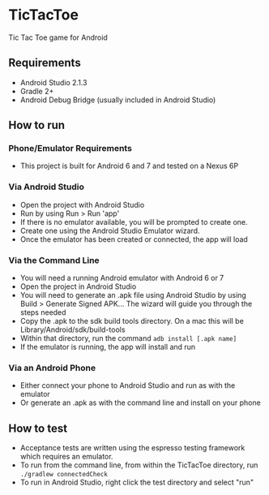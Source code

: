 # TicTacToe

Tic Tac Toe game for Android

## Requirements

* Android Studio 2.1.3
* Gradle 2+
* Android Debug Bridge (usually included in Android Studio)

## How to run

### Phone/Emulator Requirements

* This project is built for Android 6 and 7 and tested on a Nexus 6P

### Via Android Studio

* Open the project with Android Studio
* Run by using Run > Run 'app'
* If there is no emulator available, you will be prompted to create one.
* Create one using the Android Studio Emulator wizard.
* Once the emulator has been created or connected, the app will load

### Via the Command Line

* You will need a running Android emulator with Android 6 or 7
* Open the project in Android Studio
* You will need to generate an .apk file using Android Studio by using Build > Generate Signed APK... The wizard will guide you through the steps needed
* Copy the .apk to the sdk build tools directory. On a mac this will be Library/Android/sdk/build-tools
* Within that directory, run the command `adb install [.apk name]`
* If the emulator is running, the app will install and run

### Via an Android Phone

* Either connect your phone to Android Studio and run as with the emulator
* Or generate an .apk as with the command line and install on your phone

## How to test

* Acceptance tests are written using the espresso testing framework which requires an emulator.
* To run from the command line, from within the TicTacToe directory, run `./gradlew connectedCheck`
* To run in Android Studio, right click the test directory and select "run"




